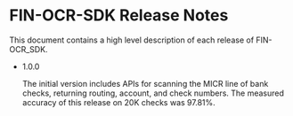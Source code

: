 # FIN-OCR-SDK Release Notes

This document contains a high level description of each release of FIN-OCR_SDK.

* 1.0.0

  The initial version includes APIs for scanning the MICR line of bank checks, returning routing, account, and check numbers.
  The measured accuracy of this release on 20K checks was 97.81%.
